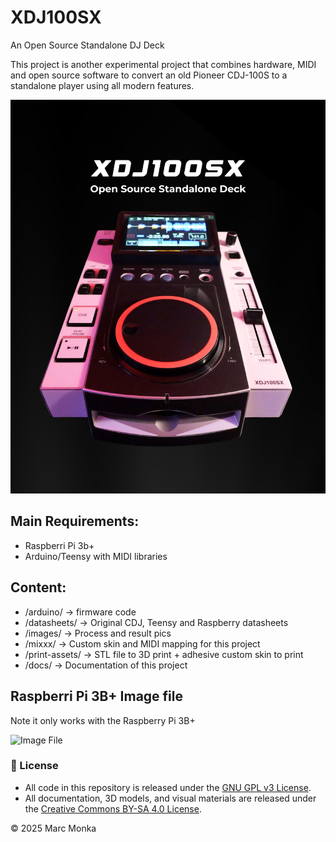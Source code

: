 # XDJ100SX
An Open Source Standalone DJ Deck

This project is another experimental project that combines hardware, MIDI and open source software to convert an old Pioneer CDJ-100S to a standalone player using all modern features.


![XDJ100SX](images/XDJ100SX-1.jpg)


## Main Requirements:

- Raspberri Pi 3b+
- Arduino/Teensy with MIDI libraries


## Content:

- /arduino/ -> firmware code
- /datasheets/ -> Original CDJ, Teensy and Raspberry datasheets
- /images/ -> Process and result pics
- /mixxx/ -> Custom skin and MIDI mapping for this project
- /print-assets/ -> STL file to 3D print + adhesive custom skin to print
- /docs/ -> Documentation of this project


## Raspberri Pi 3B+ Image file

Note it only works with the Raspberry Pi 3B+

![Image File](https://drive.google.com/file/d/1xF3MYwbI78TJTnMUjNkVMXjbA1-jqFb2/view?usp=sharing)



### 📜 License
- All code in this repository is released under the [GNU GPL v3 License](https://www.gnu.org/licenses/gpl-3.0.html).
- All documentation, 3D models, and visual materials are released under the [Creative Commons BY-SA 4.0 License](https://creativecommons.org/licenses/by-sa/4.0/).

© 2025 Marc Monka
